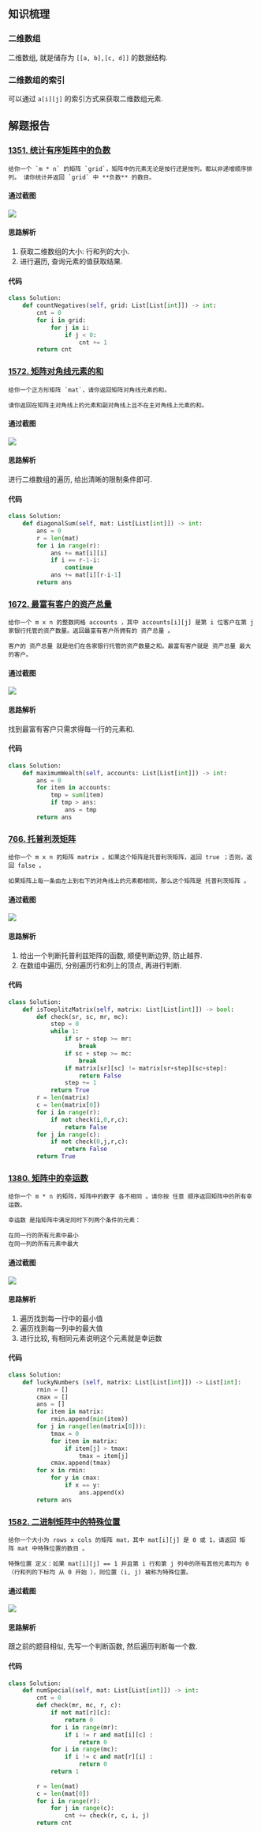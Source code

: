 ## 知识梳理
### 二维数组
二维数组, 就是储存为 ```[[a, b],[c, d]]``` 的数据结构.

### 二维数组的索引
可以通过 ```a[i][j]``` 的索引方式来获取二维数组元素.

## 解题报告
### [1351. 统计有序矩阵中的负数](https://leetcode-cn.com/problems/count-negative-numbers-in-a-sorted-matrix/)
	给你一个 `m * n` 的矩阵 `grid`，矩阵中的元素无论是按行还是按列，都以非递增顺序排列。 请你统计并返回 `grid` 中 **负数** 的数目。

#### 通过截图
![](pics/Pasted%20image%2020220403204345.png)

#### 思路解析
1. 获取二维数组的大小: 行和列的大小.
2. 进行遍历, 查询元素的值获取结果.

#### 代码
```Python
class Solution:
    def countNegatives(self, grid: List[List[int]]) -> int:
        cnt = 0
        for i in grid:
            for j in i:
                if j < 0:
                    cnt += 1
        return cnt
```

### [1572. 矩阵对角线元素的和](https://leetcode-cn.com/problems/matrix-diagonal-sum/)
	给你一个正方形矩阵 `mat`，请你返回矩阵对角线元素的和。
	
	请你返回在矩阵主对角线上的元素和副对角线上且不在主对角线上元素的和。

#### 通过截图
![](pics/Pasted%20image%2020220403205040.png)

#### 思路解析
进行二维数组的遍历, 给出清晰的限制条件即可.

#### 代码
```Python
class Solution:
    def diagonalSum(self, mat: List[List[int]]) -> int:
        ans = 0
        r = len(mat)
        for i in range(r):
            ans += mat[i][i]
            if i == r-1-i:
                continue
            ans += mat[i][r-i-1]
        return ans
```

### [1672. 最富有客户的资产总量](https://leetcode-cn.com/problems/richest-customer-wealth/)
	给你一个 m x n 的整数网格 accounts ，其中 accounts[i][j] 是第 i 位客户在第 j 家银行托管的资产数量。返回最富有客户所拥有的 资产总量 。
	
	客户的 资产总量 就是他们在各家银行托管的资产数量之和。最富有客户就是 资产总量 最大的客户。

#### 通过截图
![](pics/Pasted%20image%2020220403205757.png)

#### 思路解析
找到最富有客户只需求得每一行的元素和.

#### 代码
```Python
class Solution:
    def maximumWealth(self, accounts: List[List[int]]) -> int:
        ans = 0
        for item in accounts:
            tmp = sum(item)
            if tmp > ans:
                ans = tmp
        return ans
```

### [766. 托普利茨矩阵](https://leetcode-cn.com/problems/toeplitz-matrix/)
	给你一个 m x n 的矩阵 matrix 。如果这个矩阵是托普利茨矩阵，返回 true ；否则，返回 false 。
	
	如果矩阵上每一条由左上到右下的对角线上的元素都相同，那么这个矩阵是 托普利茨矩阵 。

#### 通过截图
![](pics/Pasted%20image%2020220403214805.png)

#### 思路解析
1.  给出一个判断托普利兹矩阵的函数, 顺便判断边界, 防止越界.
2. 在数组中遍历, 分别遍历行和列上的顶点, 再进行判断.

#### 代码
```Python
class Solution:
    def isToeplitzMatrix(self, matrix: List[List[int]]) -> bool:
        def check(sr, sc, mr, mc):
            step = 0
            while 1:
                if sr + step >= mr:
                    break
                if sc + step >= mc:
                    break
                if matrix[sr][sc] != matrix[sr+step][sc+step]:
                    return False
                step += 1
            return True
        r = len(matrix)
        c = len(matrix[0])
        for i in range(r):
            if not check(i,0,r,c):
                return False
        for j in range(c):
            if not check(0,j,r,c):
                return False
        return True

```

### [1380. 矩阵中的幸运数](https://leetcode-cn.com/problems/lucky-numbers-in-a-matrix/)
	给你一个 m * n 的矩阵，矩阵中的数字 各不相同 。请你按 任意 顺序返回矩阵中的所有幸运数。
	
	幸运数 是指矩阵中满足同时下列两个条件的元素：
	
	在同一行的所有元素中最小
	在同一列的所有元素中最大

#### 通过截图
![](pics/Pasted%20image%2020220403220023.png)

#### 思路解析
1. 遍历找到每一行中的最小值
2. 遍历找到每一列中的最大值
3. 进行比较, 有相同元素说明这个元素就是幸运数

#### 代码
```Python
class Solution:
    def luckyNumbers (self, matrix: List[List[int]]) -> List[int]:
        rmin = []
        cmax = []
        ans = []
        for item in matrix:
            rmin.append(min(item))
        for j in range(len(matrix[0])):
            tmax = 0
            for item in matrix:
                if item[j] > tmax:
                    tmax = item[j]
            cmax.append(tmax)
        for x in rmin:
            for y in cmax:
                if x == y:
                    ans.append(x)
        return ans
```

### [1582. 二进制矩阵中的特殊位置](https://leetcode-cn.com/problems/special-positions-in-a-binary-matrix/)
	给你一个大小为 rows x cols 的矩阵 mat，其中 mat[i][j] 是 0 或 1，请返回 矩阵 mat 中特殊位置的数目 。
	
	特殊位置 定义：如果 mat[i][j] == 1 并且第 i 行和第 j 列中的所有其他元素均为 0（行和列的下标均 从 0 开始 ），则位置 (i, j) 被称为特殊位置。

#### 通过截图
![](pics/Pasted%20image%2020220403222530.png)

#### 思路解析
跟之前的题目相似, 先写一个判断函数, 然后遍历判断每一个数.

#### 代码
```Python
class Solution:
    def numSpecial(self, mat: List[List[int]]) -> int:
        cnt = 0
        def check(mr, mc, r, c):
            if not mat[r][c]:
                return 0
            for i in range(mr):
                if i != r and mat[i][c] :
                    return 0
            for i in range(mc):
                if i != c and mat[r][i] :
                    return 0
            return 1
        
        r = len(mat)
        c = len(mat[0])
        for i in range(r):
            for j in range(c):
                cnt += check(r, c, i, j)
        return cnt
```